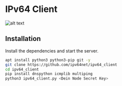 # IPv64 Client

![alt text](https://ipv64.net/img/ipv64_logo.svg "Logo")

## Installation

Install the dependencies and start the server.

```sh
apt install python3 python3-pip git -y
git clone https://github.com/ipv64net/ipv64_client
cd ipv64_client
pip install dnspython icmplib multiping
python3 ipv64_client.py <Dein Node Secret Key>
```
